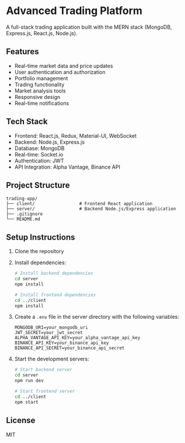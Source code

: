 # Advanced Trading Platform

A full-stack trading application built with the MERN stack (MongoDB, Express.js, React.js, Node.js).

## Features

- Real-time market data and price updates
- User authentication and authorization
- Portfolio management
- Trading functionality
- Market analysis tools
- Responsive design
- Real-time notifications

## Tech Stack

- Frontend: React.js, Redux, Material-UI, WebSocket
- Backend: Node.js, Express.js
- Database: MongoDB
- Real-time: Socket.io
- Authentication: JWT
- API Integration: Alpha Vantage, Binance API

## Project Structure

```
trading-app/
├── client/                 # Frontend React application
├── server/                 # Backend Node.js/Express application
├── .gitignore
└── README.md
```

## Setup Instructions

1. Clone the repository
2. Install dependencies:
   ```bash
   # Install backend dependencies
   cd server
   npm install

   # Install frontend dependencies
   cd ../client
   npm install
   ```

3. Create a `.env` file in the server directory with the following variables:
   ```
   MONGODB_URI=your_mongodb_uri
   JWT_SECRET=your_jwt_secret
   ALPHA_VANTAGE_API_KEY=your_alpha_vantage_api_key
   BINANCE_API_KEY=your_binance_api_key
   BINANCE_API_SECRET=your_binance_api_secret
   ```

4. Start the development servers:
   ```bash
   # Start backend server
   cd server
   npm run dev

   # Start frontend server
   cd ../client
   npm start
   ```

## License

MIT 